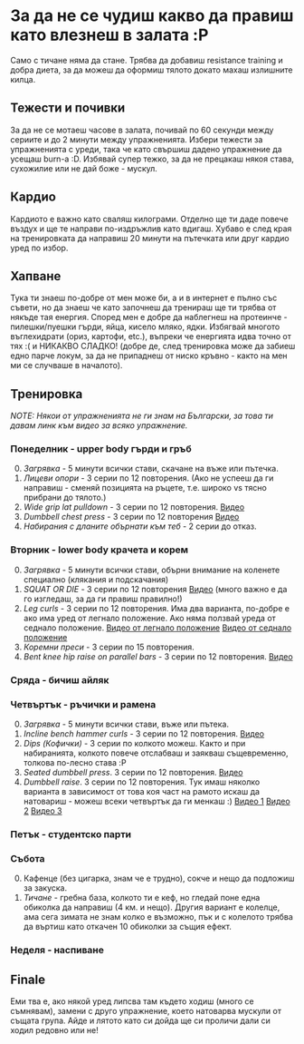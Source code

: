 # За да не се чудиш какво да правиш като влезнеш в залата :P

Само с тичане няма да стане. Трябва да добавиш resistance training и добра диета, за да можеш да оформиш тялото докато махаш излишните килца.

## Тежести и почивки

За да не се мотаеш часове в залата, почивай по 60 секунди между сериите и до 2 минути между упражненията. Избери тежести за упражненията с уреди, така че като свършиш дадено упражнение да усещаш burn-a :D. Избявай супер тежко, за да не прецакаш някоя става, сухожилие или не дай боже - мускул.

## Кардио

Кардиото е важно като сваляш килограми. Отделно ще ти даде повече въздух и ще те направи по-издръжлив като вдигаш. Хубаво е след края на тренировката да направиш 20 минути на пътечката или друг кардио уред по избор.

## Хапване

Тука ти знаеш по-добре от мен може би, а и в интернет е пълно със съвети, но да знаеш че като започнеш да тренираш ще ти трябва от някъде тая енергия. Според мен е добре да наблегнеш на протеинче - пилешки/пуешки гърди, яйца, кисело мляко, ядки. Избягвай многото въглехидрати (ориз, картофи, etc.), въпреки че енергията идва точно от тях :( и НИКАКВО СЛАДКО! (добре де, след тренировка може да забиеш едно парче локум, за да не припаднеш от ниско кръвно - както на мен ми се случваше в началото).

## Тренировка

_NOTE: Някои от упражненията не ги знам на Български, за това ти давам линк към видео за всяко упражнение._

### Понеделник - upper body гърди и гръб

0. *Загрявка* - 5 минути всички стави, скачане на въже или пътечка.
1. *Лицеви опори* - 3 серии по 12 повторения. (Ако не успееш да ги направиш - сменяй позицията на ръцете, т.е. широко vs тясно прибрани до тялото.)
2. *Wide grip lat pulldown* - 3 серии по 12 повторения. [Видео](http://www.youtube.com/watch?v=8LeK7pydt4s)
3. *Dumbbell chest press* - 3 серии по 12 повторения [Видео](http://youtu.be/VmB1G1K7v94?t=1m34s)
4. *Набирания с дланите обърнати към теб* - 2 серии до отказ.


### Вторник - lower body крачета и корем

0. *Загрявка* - 5 минути всички стави, обърни внимание на коленете специално (клякания и подскачания)
1. *SQUAT OR DIE* - 3 серии по 12 повторения [Видео](http://www.youtube.com/watch?v=Dy28eq2PjcM) (много важно е да го изгледаш, за да ги правиш правилно!)
2. *Leg curls* - 3 серии по 12 повторения. Има два варианта, по-добре е ако има уред от легнало положение. Ако няма ползвай уреда от седнало положение. [Видео от легнало положение](http://youtu.be/1Tq3QdYUuHs?t=1m14s) [Видео от седнало положение](http://youtu.be/ELOCsoDSmrg?t=2m20s)
3. *Коремни преси* - 3 серии по 15 повторения.
4. *Bent knee hip raise on parallel bars* - 3 серии по 12 повторения. [Видео](http://www.youtube.com/watch?v=Bw4BEkjih40)

### Сряда - бичиш айляк

### Четвъртък - ръчички и рамена

0. *Загрявка* - 5 минути всички стави, въже или пътека.
1. *Incline bench hammer curls* - 3 серии по 12 повторения. [Видео](http://www.youtube.com/watch?v=n48_bFIIvkw)
2. *Dips (Кофички)* - 3 серии по колкото можеш. Както и при набиранията, колкото повече отслабваш и заякваш същевременно, толкова по-лесно става :P
3. *Seated dumbbell press*. 3 серии по 12 повторения. [Видео](http://youtu.be/C-TjVJoI7D0?t=40s)
4. *Dumbbell raise*. 3 серии по 12 повторения. Тук имаш няколко варианта в зависимост от това коя част на рамото искаш да натовариш - можеш всеки четвъртък да ги менкаш :) [Видео 1](http://youtu.be/2ZS1Ae5n90M?t=41s) [Видео 2](http://youtu.be/3VcKaXpzqRo?t=33s) [Видео 3](http://youtu.be/yv4MXdGEBSQ?t=30s)

### Петък - студентско парти

### Събота

0. Кафенце (без цигарка, знам че е трудно), сокче и нещо да подложиш за закуска.
1. *Тичане* - гребна база, колкото ти е кеф, но гледай поне една обиколка да направиш (4 км. и нещо). Другия вариант е колелце, ама сега зимата не знам колко е възможно, пък и с колелото трябва да въртиш като откачен 10 обиколки за същия ефект.

### Неделя - наспиване

## Finale

Еми тва е, ако някой уред липсва там където ходиш (много се съмнявам), замени с друго упражнение, което натоварва мускули от същата група. Айде и лятото като си дойда ще си проличи дали си ходил редовно или не!